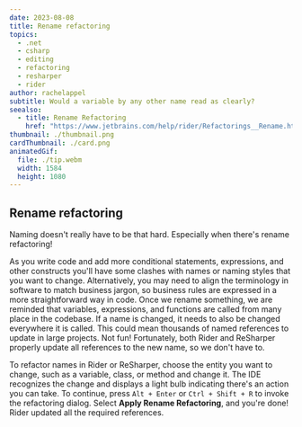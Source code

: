 ```yaml
---
date: 2023-08-08
title: Rename refactoring
topics:
  - .net
  - csharp
  - editing
  - refactoring
  - resharper
  - rider
author: rachelappel
subtitle: Would a variable by any other name read as clearly?
seealso:
  - title: Rename Refactoring
    href: "https://www.jetbrains.com/help/rider/Refactorings__Rename.html"
thumbnail: ./thumbnail.png
cardThumbnail: ./card.png
animatedGif:
  file: ./tip.webm
  width: 1584
  height: 1080
---
```


## Rename refactoring

Naming doesn't really have to be that hard. Especially when there's rename refactoring!

As you write code and add more conditional statements, expressions, and other constructs you'll have some clashes with names or naming styles that you want to change. Alternatively, you may need to align the terminology in software to match business jargon, so business rules are expressed in a more straightforward way in code.
Once we rename something, we are reminded that variables, expressions, and functions are called from many place in the codebase. If a name is changed, it needs to also be changed everywhere it is called. This could mean thousands of named references to update in large projects. Not fun!
Fortunately, both Rider and ReSharper properly update all references to the new name, so we don't have to.

To refactor names in Rider or ReSharper, choose the entity you want to change, such as a variable, class, or method and change it. The IDE recognizes the change and displays a light bulb indicating there's an action you can take. To continue, press `Alt + Enter` or `Ctrl + Shift + R` to invoke the refactoring dialog. Select **Apply Rename Refactoring**, and you're done!
Rider updated all the required references.
